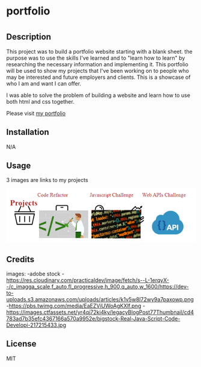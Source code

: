 # portfolio

# <portfolio>

## Description

This project was to build a portfolio website starting with a blank sheet. the purpose was to use the skills I've learned and to "learn how to learn" by researching the necessary information and implementing it. This portfolio will be used to show my projects that I've been working on to people who may be interested and future employers and clients. This is a showcase of who I am and want I can offer.

I was able to solve the problem of building a website and learn how to use both html and css together. 

Please visit [my portfolio](https://caltran117.github.io/portfolio/)

## Installation

N/A

## Usage

3 images are links to my projects

![3 portfolio img](https://github.com/caltran117/portfolio/blob/main/images/Screenshot%202022-09-19%20234221.png)

## Credits

images:
-adobe stock
-https://res.cloudinary.com/practicaldev/image/fetch/s--L-1erqyX--/c_imagga_scale,f_auto,fl_progressive,h_900,q_auto,w_1600/https://dev-to-uploads.s3.amazonaws.com/uploads/articles/k1v5w8l72wy9a7paxowp.png 
-https://pbs.twimg.com/media/EaEZViUWoAgKXlf.png
-https://images.ctfassets.net/yr4qj72ki4ky/legacyBlogPost77Thumbnail/cd4783ad7b35efc4367166a570a9952e/bigstock-Real-Java-Script-Code-Developi-217215433.jpg

## License

MIT
